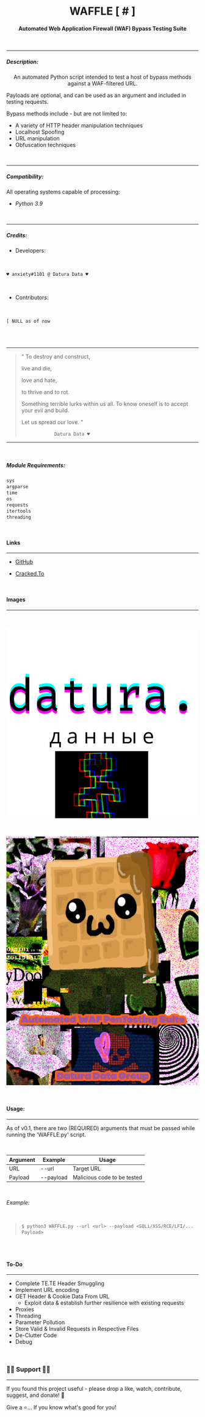<h1 align="center"> WAFFLE [ # ] </h1>
<h4 align="center">
Automated Web Application Firewall (WAF) Bypass Testing Suite
</h4>
<br>

***

<h5>
<b>Description:</b>
</h5>

<p align="center">
An automated Python script intended to
test a host of bypass methods against a WAF-filtered URL.

Payloads are optional, and can be used as an argument and included in testing requests.

Bypass methods include - but are not limited to:

- A variety of HTTP header manipulation techniques
- Localhost Spoofing
- URL manipulation
- Obfuscation techniques
</p>

<br>

---

<h5>
<b>Compatibility:</b>
</h5>

<p>
All operating systems capable of processing:

- <i>Python 3.9</i>
</p>

<br>

---

<h5>
<b>Credits:</b>
</h5>

* Developers:

<br>

```
♥ anxiety#1101 @ Datura Data ♥
```
<br>

* Contributors:

<br>

```
[ NULL as of now
```

<br>
<br>

---

> "  To destroy and construct,
>
> live and die,
>
> love and hate,
>
> to thrive and to rot.
>
> Something terrible lurks within us all.
> To know oneself is to accept your evil and build.
>
> Let us spread our love.  "
> 
>                 Datura Data ♥

---

<br>

<h5>Module Requirements:</h5>

```
sys
argparse
time
os
requests
itertools
threading
```
<br>

<h4>Links</h4>

---

- [GitHub](https://github.com/Rohit19060/<project-name> "<project-name> Repo")

- [Cracked.To](https://cracked.to/Datura_Data)

<br>

<h4>Images</h4>

---
<br>

![Datura Logo](/lib/img/datura.png)

<br>

![WAFFLE.py](/lib/img/waffle-logo.gif)

<br>

<h4>Usage:</h4>

---

<p>
As of v0.1, there are two (REQUIRED) arguments
that must be passed while running the 'WAFFLE.py' script.
</p>

<br>

|Argument|Example|Usage|
|------|------------------------|---------------------------|
URL|--url <url-here>|Target URL|
Payload|--payload <payload-here>|Malicious code to be tested|

<br>

<p>
<i>Example:</i>
</p>

<br>

>     $ python3 WAFFLE.py --url <url> --payload <SQLi/XSS/RCE/LFI/... Payload>

<br>
<br>

<h4>
To-Do
</h4>

---

 - Complete TE.TE Header Smuggling
 - Implement URL encoding
 - GET Header & Cookie Data From URL
    - Exploit data & establish further resilience
    with existing requests
 - Proxies
 - Threading
 - Parameter Pollution
 - Store Valid & Invalid Requests in Respective Files
 - De-Clutter Code
 - Debug

<br>




**<h3> 🍆🤝 Support  🤝🍆 </h3>**

---

If you found this project useful - please drop a like, watch, contribute, suggest, and donate! 🍄

Give a ⭐️... If you know what's good for you!
